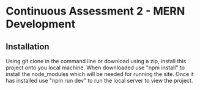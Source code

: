 # Continuous Assessment 2 - MERN Development 


## Installation

Using git clone in the command line or download using a zip, install this project onto you local machine.
When downloaded use "npm install" to install the node_modules which will be needed for running the site. 
Once it has installed use "npm run dev" to run the local server to view the project.


